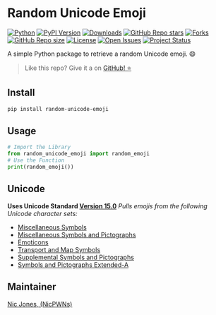 # Random Unicode Emoji

[![Python](https://img.shields.io/pypi/pyversions/random-unicode-emoji)](https://pypi.org/project/random-unicode-emoji/)
[![PyPI Version](https://img.shields.io/pypi/v/random-unicode-emoji)](https://pypi.org/project/random-unicode-emoji/)
[![Downloads](https://pepy.tech/badge/random-unicode-emoji)](https://pepy.tech/project/random-unicode-emoji)
[![GitHub Repo stars](https://img.shields.io/github/stars/NicPWNs/random-unicode-emoji)](https://github.com/NicPWNs/random_unicode_emoji/stargazers)
[![Forks](https://img.shields.io/github/forks/NicPWNs/random-unicode-emoji.svg)](https://github.com/NicPWNs/random-unicode-emoji/forks)
[![GitHub Repo size](https://img.shields.io/github/repo-size/NicPWNs/random-unicode-emoji)](https://github.com/NicPWNs/random_unicode_emoji)
[![License](https://img.shields.io/badge/license-MIT-green.svg)](https://github.com/NicPWNs/random_unicode_emoji/blob/main/LICENSE.rst)
[![Open Issues](https://img.shields.io/github/issues/NicPWNs/random-unicode-emoji.svg)](https://github.com/NicPWNs/random-unicode-emoji/issues)
[![Project Status](http://www.repostatus.org/badges/latest/active.svg)](http://www.repostatus.org/#active)

A simple Python package to retrieve a random Unicode emoji. 😄

> Like this repo? Give it a on [GitHub! ⭐](https://github.com/NicPWNs/random_unicode_emoji)

## Install

```bash
pip install random-unicode-emoji
```

## Usage

```py
# Import the Library
from random_unicode_emoji import random_emoji
# Use the Function
print(random_emoji())
```

## Unicode

**Uses Unicode Standard [Version 15.0](https://www.unicode.org/charts/#symbols)**
_Pulls emojis from the following Unicode character sets:_

- [Miscellaneous Symbols](https://www.unicode.org/charts/PDF/U2600.pdf)
- [Miscellaneous Symbols and Pictographs](https://www.unicode.org/charts/PDF/U1F300.pdf)
- [Emoticons](https://www.unicode.org/charts/PDF/U1F600.pdf)
- [Transport and Map Symbols](https://www.unicode.org/charts/PDF/U1F680.pdf)
- [Supplemental Symbols and Pictographs](https://www.unicode.org/charts/PDF/U1F900.pdf)
- [Symbols and Pictographs Extended-A](https://www.unicode.org/charts/PDF/U1FA70.pdf)

## Maintainer

[Nic Jones, (NicPWNs)](https://github.com/NicPWNs)
